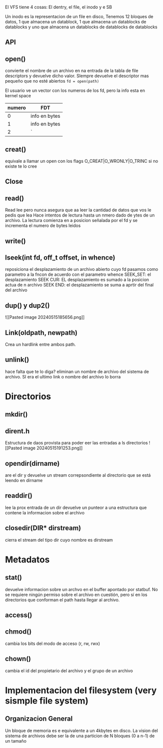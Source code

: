 El VFS tiene 4 cosas:
El dentry, el file, el inodo y e SB

Un inodo es la representacion de un file en disco,
Tenemos 12 bloques de datos, 1 que almacena un datablock, 1 que almacena un datablocks de datablocks y uno que almacena un datablocks de datablocks de datablocks


## API 
## open()
convierte el nombre de un archivo en na entrada de la tabla de file descriptors y devuelve dicho valor. SIempre devuelve el descriptor mas pequeño que no esté abiertos
`fd = open(path)`

El usuario ve un vector con los numeros de los fd, pero la info esta en kernel space

| numero | FDT           |
| ------ | ------------- |
| 0      | info en bytes |
| 1      | info en bytes |
| 2      | `| 0| 1 | 2 | 3 | 4 | 5 |`              |

## creat()
equivale a llamar un open con los flags O_CREAT|O_WRONLY|O_TRINC
si no existe te lo cree

## Close

## read()
Read lee pero nunca asegura que aa leer la cantidad de datos que vos le pedis que lea 
Hace intentos de lectura hasta un nmero dado de ytes de un archivo. La lectura comienza en a posicion señalada por el fd y se incrementa el numero de bytes leidos

## write()

## lseek(int fd, off_t offset, in whence)
reposiciona el desplazamiento de un archivo abierto cuyo fd pasamos como parametro a la fncon de acuerdo con el parametro whence
SEEK_SET: el desplazamiento
SEEK CUR: EL desplazamiento  es sumado a la posicion  actua de n archivo
SEEK END: el desplazamiento se suma a aprtir del final del archivo

## dup() y dup2()
![[Pasted image 20240515185656.png]]
## Link(oldpath, newpath)
Crea un hardlink entre ambos path. 


## unlink()
hace falta que te lo diga?
eliminan un nombre de archivo del sistema de archivo. SI era el ultimo link o nombre del archivo lo borra

# Directorios
## mkdir()


## dirent.h
Estructura de daos provista para poder eer las entradas a ls directorios 
![[Pasted image 20240515191253.png]]
## opendir(dirname)
are el dir y devuelve un stream correpsondiente al directorio que se está leendo en dirname

## readdir()
lee la prox entrada de un dir 
devuelve un punteor a una estructura que contene la informacion sobre el archivo

## closedir(DIR* dirstream)
cierra el stream del tipo dir cuyo nombre es dirstream

# Metadatos

## stat()
devuelve informacion sobre un archvo en el buffer apontado por statbuf. No se requiere ningún permiso sobre el archivo en cuestión, pero sí en los directorios que conforman el path hasta llegar al archivo.

## access()

## chmod()
cambia los bits del modo de acceso
(r, rw, rwx)

## chown() 
cambia el id del propietario del archivo y  el grupo de un archivo


# Implementacion del filesystem (very sismple file system)

## Organizacion General 
Un bloque de memoria es e equivalente a un 4kbytes en disco.
La vision del sistema de archivos debe ser la de una particion de N bloques (0 a n-1) de un tamaño 